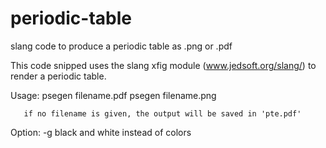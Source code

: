# periodic-table
slang code to produce a periodic table as .png or .pdf

This code snipped uses the slang xfig module (www.jedsoft.org/slang/) to render a periodic table.

Usage: 
       psegen filename.pdf
       psegen filename.png
       
       if no filename is given, the output will be saved in 'pte.pdf'

Option:
      -g black and white instead of colors
